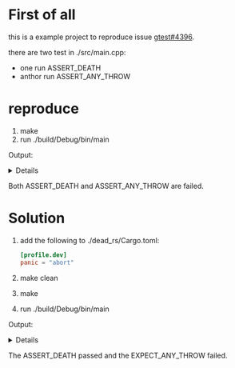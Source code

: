 # First of all

this is a example project to reproduce issue [gtest#4396](https://github.com/google/googletest/issues/4396).

there are two test in ./src/main.cpp:

- one run ASSERT_DEATH
- anthor run ASSERT_ANY_THROW

# reproduce

1. make
2. run ./build/Debug/bin/main

Output:

<details>

```console
[==========] Running 2 tests from 1 test suite.
[----------] Global test environment set-up.
[----------] 2 tests from DEAD_RS
[ RUN      ] DEAD_RS.dead
/Users/xxx/gtest_4396/src/main.cpp:16: Failure
Death test: test_assert(10)
    Result: threw an exception.
 Error msg:
[  DEATH   ] thread '<unnamed>' panicked at src/lib.rs:3:5:
[  DEATH   ] assertion failed: val > 20
[  DEATH   ] note: run with `RUST_BACKTRACE=1` environment variable to display a backtrace
[  DEATH   ]

[  FAILED  ] DEAD_RS.dead (1 ms)
[ RUN      ] DEAD_RS.exception
thread '<unnamed>' panicked at src/lib.rs:3:5:
assertion failed: val > 20
note: run with `RUST_BACKTRACE=1` environment variable to display a backtrace
fatal runtime error: Rust panics must be rethrown
zsh: abort      ./build/Debug/bin/main
```
</details>

Both ASSERT_DEATH and ASSERT_ANY_THROW are failed.

# Solution

1. add the following to ./dead_rs/Cargo.toml:

    ```toml
    [profile.dev]
    panic = "abort"
    ```

2. make clean
3. make
4. run ./build/Debug/bin/main

Output:

<details>

```console
[==========] Running 2 tests from 1 test suite.
[----------] Global test environment set-up.
[----------] 2 tests from DEAD_RS
[ RUN      ] DEAD_RS.dead
[       OK ] DEAD_RS.dead (1 ms)
[ RUN      ] DEAD_RS.exception
thread '<unnamed>' panicked at src/lib.rs:3:5:
assertion failed: val > 20
note: run with `RUST_BACKTRACE=1` environment variable to display a backtrace
zsh: abort      ./build/Debug/bin/main
```

</details>

The ASSERT_DEATH passed and the EXPECT_ANY_THROW failed.

